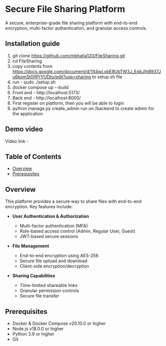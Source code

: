 # Secure File Sharing Platform

A secure, enterprise-grade file sharing platform with end-to-end encryption, multi-factor authentication, and granular access controls.

## Installation guide

1. git clone https://github.com/mbhatia120/FileSharing.git
2. cd FileSharing
3. copy contents from https://docs.google.com/document/d/1X4wLxbE8UbTW3J_EqbJIhB937Ju6komSt0IfPrYUDto/edit?usp=sharing to setup.sh file
4. run - sudo ./setup.sh
5. docker compose up --build
6. Front end - http://localhost:5173/
7. Back end - http://localhost:8000/
8. First register on platform, then you will be able to login
9. python manage.py create_admin run on /backend to create admin for the application

## Demo video 

Video link - 

## Table of Contents
- [Overview](#overview)
- [Prerequisites](#prerequisites)

## Overview

This platform provides a secure way to share files with end-to-end encryption. Key features include:

- **User Authentication & Authorization**
  - Multi-factor authentication (MFA)
  - Role-based access control (Admin, Regular User, Guest)
  - JWT-based secure sessions

- **File Management**
  - End-to-end encryption using AES-256
  - Secure file upload and download
  - Client-side encryption/decryption
  
- **Sharing Capabilities**
  - Time-limited shareable links
  - Granular permission controls
  - Secure file transfer

## Prerequisites

- Docker & Docker Compose v20.10.0 or higher
- Node.js v18.0.0 or higher
- Python 3.9 or higher
- Git

